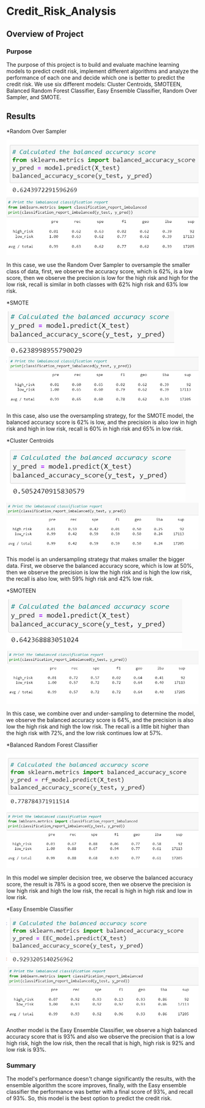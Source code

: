 # Credit_Risk_Analysis
## Overview of Project 
### Purpose
The purpose of this project is to build and evaluate machine learning models to predict credit risk, implement different algorithms and analyze the performance of each one and decide which one is better to predict the credit risk. We use six different models: Cluster Centroids, SMOTEEN, Balanced Random Forest Classifier, Easy Ensemble Classifier, Random Over Sampler, and SMOTE.

## Results 

*Random Over Sampler

![bsc_RandomOverSampler](Images/bsc_RandomOverSampler.png)
![recall_RandomOverSampler](Images/recall_RandomOverSampler.png)

In this case, we use the Random Over Sampler to oversample the smaller class of data, first, we observe the accuracy score, which is 62%, is a low score, then we observe the precision is low for the high risk and high for the low risk, recall is similar in both classes with 62% high risk and 63% low risk.


*SMOTE

![bsc_SMOTE](Images/bsc_SMOTE.png)
![recall_SMOTE](Images/recall_SMOTE.png)

In this case, also use the oversampling strategy, for the SMOTE model, the balanced accuracy score is 62% is low, and the precision is also low in high risk and high in low risk, recall is 60% in high risk and 65% in low risk.

*Cluster Centroids 

![bsc_ClusterCentroids](Images/Images//bsc_ClusterCentroids.png)
![recall_ClusterCentroids](Images/Images/recall_ClusterCentroids.png)

This model is an undersampling strategy that makes smaller the bigger data. First, we observe the balanced accuracy score, which is low at 50%, then we observe the precision is low the high risk and is high the low risk, the recall is also low, with 59% high risk and 42% low risk.

*SMOTEEN

![bsc_SMOTEEN](Images/Images/bsc_SMOTEEN.png)
![recall_SMOTEEN](Images/Images/recall_SMOTEEN.png)

In this case, we combine over and under-sampling to determine the model, we observe the balanced accuracy score is 64%, and the precision is also low the high risk and high the low risk. The recall is a little bit higher than the high risk with 72%, and the low risk continues low at 57%.

*Balanced Random Forest Classifier

![bsc_BalancedRandomForestClassifier](Images/bsc_BalancedRandomForestClassifier.png)
![recall_BalancedRandomForestClassifier](Images/recall_BalancedRandomForestClassifier.png)

In this model we simpler decision tree, we observe the balanced accuracy score, the result is 78% is a good score, then we observe the precision is low high risk and high the low risk, the recall is high in high risk and low in low risk.

*Easy Ensemble Classifier

![bsc_EasyEnsembleClassifier](Images/bsc_EasyEnsembleClassifier.png)
![recall_EasyEnsembleClassifier](Images/recall_EasyEnsembleClassifier.png)

Another model is the Easy Ensemble Classifier, we observe a high balanced accuracy score that is 93% and also we observe the precision that is a low high risk, high the low risk, then the recall that is high, high risk is 92% and low risk is 93%.

### Summary

The model's performance doesn't change significantly the results, with the ensemble algorithm the score improves, finally, with the Easy ensemble classifier the performance was better with a final score of 93%, and recall of 93%. So, this model is the best option to predict the credit risk. 
